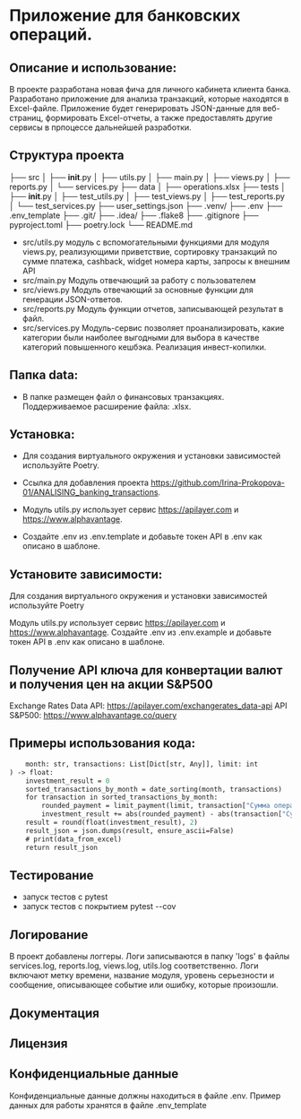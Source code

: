 # Приложение для банковских операций.

## Описание и использование:

В проекте разработана новая фича для личного кабинета клиента банка.
Разработано приложение для анализа транзакций, которые находятся в Excel-файле. 
Приложение будет генерировать JSON-данные для веб-страниц, формировать Excel-отчеты, 
а также предоставлять другие сервисы в прпоцессе дальнейшей разработки.

## Структура проекта

├── src
│ ├── __init__.py
│ ├── utils.py
│ ├── main.py
│ ├── views.py
│ ├── reports.py
│ └── services.py
├── data
│ ├── operations.xlsx
├── tests
│ ├── __init__.py
│ ├── test_utils.py
│ ├── test_views.py
│ ├── test_reports.py
│ └── test_services.py
├── user_settings.json
├── .venv/
├── .env
├── .env_template
├── .git/
├── .idea/
├── .flake8
├── .gitignore
├── pyproject.toml
├── poetry.lock
└── README.md


* src/utils.py модуль с вспомогательными функциями для модуля views.py, 
реализующими приветствие, сортировку транзакций по сумме платежа, cashback, widget номера карты, запросы к 
внешним API
* src/main.py Модуль отвечающий за работу с пользователем
* src/views.py Модуль отвечающий за основные функции для генерации JSON-ответов.
* src/reports.py Модуль функции отчетов, записывающей результат в файл.
* src/services.py Модуль-сервис позволяет проанализировать, какие категории были наиболее выгодными 
для выбора в качестве категорий повышенного кешбэка. Реализация инвест-копилки.

## Папка data:

* В папке размещен файл о финансовых транзакциях. Поддерживаемое расширение файла: .xlsx.

## Установка:

* Для создания виртуального окружения и установки зависимостей используйте Poetry.

* Ссылка для добавления проекта https://github.com/Irina-Prokopova-01/ANALISING_banking_transactions.

* Модуль utils.py использует сервис https://apilayer.com и https://www.alphavantage.

* Создайте .env из .env.template и добавьте токен API в .env как описано в шаблоне.

    
## Установите зависимости:


Для создания виртуального окружения и установки зависимостей используйте Poetry

Модуль utils.py использует сервис https://apilayer.com и https://www.alphavantage. Создайте 
.env из .env.example и добавьте токен API в .env как описано в шаблоне.

## Получение API ключа для конвертации валют и получения цен на акции S&P500

Exchange Rates Data API: https://apilayer.com/exchangerates_data-api
API S&P500: https://www.alphavantage.co/query

## Примеры использования кода:

```def investment_bank(
    month: str, transactions: List[Dict[str, Any]], limit: int
) -> float:
    investment_result = 0
    sorted_transactions_by_month = date_sorting(month, transactions)
    for transaction in sorted_transactions_by_month:
        rounded_payment = limit_payment(limit, transaction["Сумма операции"])
        investment_result += abs(rounded_payment) - abs(transaction["Сумма операции"])
    result = round(float(investment_result), 2)
    result_json = json.dumps(result, ensure_ascii=False)
    # print(data_from_excel)
    return result_json
```

## Тестирование

* запуск тестов c pytest
* запуск тестов с покрытием pytest --cov

## Логирование

В проект добавлены логгеры. 
Логи записываются в папку 'logs' в файлы services.log, reports.log, views.log, utils.log соответственно. 
Логи включают метку времени, название модуля, уровень серьезности и сообщение,
описывающее событие или ошибку, которые произошли.

## Документация

## Лицензия

## Конфиденциальные данные
Конфиденциальные данные должны находиться в файле .env. Пример данных для работы хранятся в файле .env_template
